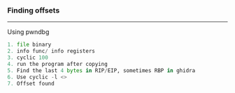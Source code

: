 ### Finding offsets

---

Using pwndbg

```py
1. file binary
2. info func/ info registers
3. cyclic 100
4. run the program after copying
5. Find the last 4 bytes in RIP/EIP, sometimes RBP in ghidra
6. Use cyclic -l <>
7. Offset found
```
